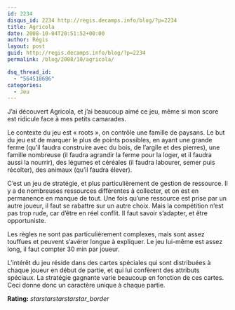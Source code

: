 ```yaml
---
id: 2234
disqus_id: 2234 http://regis.decamps.info/blog/?p=2234
title: Agricola
date: 2008-10-04T20:51:52+00:00
author: Régis
layout: post
guid: http://regis.decamps.info/blog/?p=2234
permalink: /blog/2008/10/agricola/

dsq_thread_id:
  - "564518686"
categories:
  - Jeu
---
```

J’ai découvert Agricola, et j’ai beaucoup aimé ce jeu, même si mon score est ridicule face à mes petits camarades.

Le contexte du jeu est « roots », on contrôle une famille de paysans. Le but du jeu est de marquer le plus de points possibles, en ayant une grande ferme (qu’il faudra construire avec du bois, de l’argile et des pierres), une famille nombreuse (il faudra agrandir la ferme pour la loger, et il faudra aussi la nourrir), des légumes et céréales (il faudra labourer, semer puis récolter), des animaux (qu’il faudra élever).

C’est un jeu de stratégie, et plus particulièrement de gestion de ressource. Il y a de nombreuses ressources différentes à collecter, et on est en permanence en manque de tout. Une fois qu’une ressource est prise par un autre joueur, il faut se rabattre sur un autre choix. Mais la compétition n’est pas trop rude, car d’être en réel conflit. Il faut savoir s’adapter, et être opportuniste.

Les règles ne sont pas particulièrement complexes, mais sont assez touffues et peuvent s’avérer longue à expliquer. Le jeu lui-même est assez long, il faut compter 30 min par joueur.

L’intérêt du jeu réside dans des cartes spéciales qui sont distribuées à chaque joueur en début de partie, et qui lui confèrent des attributs spéciaux. La stratégie gagnante varie beaucoup en fonction de ces cartes. Ceci donne donc un caractère unique à chaque partie.

**Rating:** <i class="material-icons">star</i><i class="material-icons">star</i><i class="material-icons">star</i><i class="material-icons">star</i><i class="material-icons">star_border</i> 
